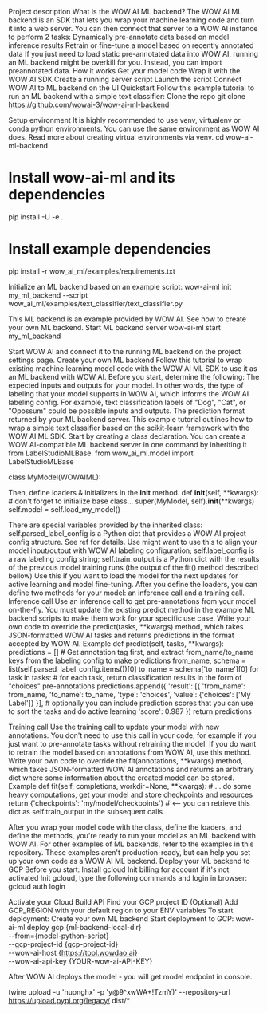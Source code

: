 Project description
What is the WOW AI ML backend?
The WOW AI ML backend is an SDK that lets you wrap your machine learning code and turn it into a web server. You can then connect that server to a WOW AI instance to perform 2 tasks:
Dynamically pre-annotate data based on model inference results
Retrain or fine-tune a model based on recently annotated data
If you just need to load static pre-annotated data into WOW AI, running an ML backend might be overkill for you. Instead, you can import preannotated data.
How it works
Get your model code
Wrap it with the WOW AI SDK
Create a running server script
Launch the script
Connect WOW AI to ML backend on the UI
Quickstart
Follow this example tutorial to run an ML backend with a simple text classifier:
Clone the repo
git clone https://github.com/wowai-3/wow-ai-ml-backend  


Setup environment
It is highly recommended to use venv, virtualenv or conda python environments. You can use the same environment as WOW AI does. Read more about creating virtual environments via venv.
cd wow-ai-ml-backend

# Install wow-ai-ml and its dependencies
pip install -U -e .

# Install example dependencies
pip install -r wow_ai_ml/examples/requirements.txt


Initialize an ML backend based on an example script:
wow-ai-ml init my_ml_backend --script wow_ai_ml/examples/text_classifier/text_classifier.py

This ML backend is an example provided by WOW AI. See how to create your own ML backend.
Start ML backend server
wow-ai-ml start my_ml_backend


Start WOW AI and connect it to the running ML backend on the project settings page.
Create your own ML backend
Follow this tutorial to wrap existing machine learning model code with the WOW AI ML SDK to use it as an ML backend with WOW AI.
Before you start, determine the following:
The expected inputs and outputs for your model. In other words, the type of labeling that your model supports in WOW AI, which informs the WOW AI labeling config. For example, text classification labels of "Dog", "Cat", or "Opossum" could be possible inputs and outputs.
The prediction format returned by your ML backend server.
This example tutorial outlines how to wrap a simple text classifier based on the scikit-learn framework with the WOW AI ML SDK.
Start by creating a class declaration. You can create a WOW AI-compatible ML backend server in one command by inheriting it from LabelStudioMLBase.
from wow_ai_ml.model import LabelStudioMLBase

class MyModel(WOWAIML):


Then, define loaders & initializers in the __init__ method.
def __init__(self, **kwargs):
    # don't forget to initialize base class...
    super(MyModel, self).__init__(**kwargs)
    self.model = self.load_my_model()


There are special variables provided by the inherited class:
self.parsed_label_config is a Python dict that provides a WOW AI project config structure. See ref for details. Use might want to use this to align your model input/output with WOW AI labeling configuration;
self.label_config is a raw labeling config string;
self.train_output is a Python dict with the results of the previous model training runs (the output of the fit() method described bellow) Use this if you want to load the model for the next updates for active learning and model fine-tuning.
After you define the loaders, you can define two methods for your model: an inference call and a training call.
Inference call
Use an inference call to get pre-annotations from your model on-the-fly. You must update the existing predict method in the example ML backend scripts to make them work for your specific use case. Write your own code to override the predict(tasks, **kwargs) method, which takes JSON-formatted WOW AI tasks and returns predictions in the format accepted by WOW AI.
Example
def predict(self, tasks, **kwargs):
    predictions = []
    # Get annotation tag first, and extract from_name/to_name keys from the labeling config to make predictions
    from_name, schema = list(self.parsed_label_config.items())[0]
    to_name = schema['to_name'][0]
    for task in tasks:
        # for each task, return classification results in the form of "choices" pre-annotations
        predictions.append({
            'result': [{
                'from_name': from_name,
                'to_name': to_name,
                'type': 'choices',
                'value': {'choices': ['My Label']}
            }],
            # optionally you can include prediction scores that you can use to sort the tasks and do active learning
            'score': 0.987
        })
    return predictions


Training call
Use the training call to update your model with new annotations. You don't need to use this call in your code, for example if you just want to pre-annotate tasks without retraining the model. If you do want to retrain the model based on annotations from WOW AI, use this method.
Write your own code to override the fit(annotations, **kwargs) method, which takes JSON-formatted WOW AI annotations and returns an arbitrary dict where some information about the created model can be stored.
Example
def fit(self, completions, workdir=None, **kwargs):
    # ... do some heavy computations, get your model and store checkpoints and resources
    return {'checkpoints': 'my/model/checkpoints'}  # <-- you can retrieve this dict as self.train_output in the subsequent calls


After you wrap your model code with the class, define the loaders, and define the methods, you're ready to run your model as an ML backend with WOW AI.
For other examples of ML backends, refer to the examples in this repository. These examples aren't production-ready, but can help you set up your own code as a WOW AI ML backend.
Deploy your ML backend to GCP
Before you start:
Install gcloud
Init billing for account if it's not activated
Init gcloud, type the following commands and login in browser:
gcloud auth login


Activate your Cloud Build API
Find your GCP project ID
(Optional) Add GCP_REGION with your default region to your ENV variables
To start deployment:
Create your own ML backend
Start deployment to GCP:
wow-ai-ml deploy gcp {ml-backend-local-dir} \
--from={model-python-script} \
--gcp-project-id {gcp-project-id} \
--wow-ai-host {https://tool.wowdao.ai} \
--wow-ai-api-key {YOUR-wow-ai-API-KEY}


After WOW AI deploys the model - you will get model endpoint in console.

twine upload -u 'huonghx' -p 'y@9^xwWA+!TzmY)' --repository-url https://upload.pypi.org/legacy/ dist/*

